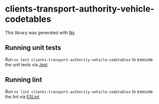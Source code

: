 # clients-transport-authority-vehicle-codetables

This library was generated with [Nx](https://nx.dev).

## Running unit tests

Run `nx test clients-transport-authority-vehicle-codetables` to execute the unit tests via [Jest](https://jestjs.io).

## Running lint

Run `nx lint clients-transport-authority-vehicle-codetables` to execute the lint via [ESLint](https://eslint.org/).
